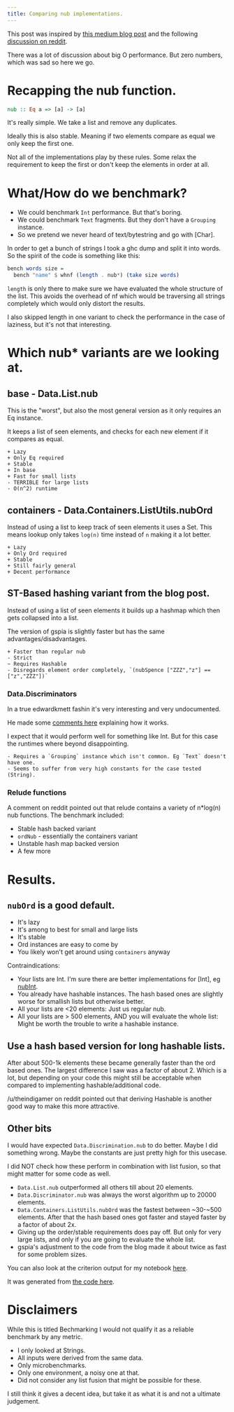 ```yaml
---
title: Comparing nub implementations.
---
```


This post was inspired by [this medium blog post](https://medium.com/permutive/having-your-cake-and-eating-it-9f462bf3f908) and the following [discussion on reddit](https://www.reddit.com/r/haskell/comments/alnkjh/having_your_cake_and_eating_it_pure_mutable_state/).

There was a lot of discussion about big O performance. But zero numbers, which was sad so here we go.

# Recapping the nub function.

```Haskell
nub :: Eq a => [a] -> [a]
```

It's really simple. We take a list and remove any duplicates.

Ideally this is also stable. Meaning if two elements compare as equal
we only keep the first one.

Not all of the implementations play by these rules. Some relax the
requirement to keep the first or don't keep the elements in order at all.

# What/How do we benchmark?

* We could benchmark `Int` performance. But that's boring.
* We could benchmark `Text` fragments. But they don't have a `Grouping` instance.
* So we pretend we never heard of text/bytestring and go with [Char].

In order to get a bunch of strings I took a ghc dump and split it into words.
So the spirit of the code is something like this:

```Haskell
bench words size =
  bench "name" $ whnf (length . nub*) (take size words)
```

`length` is only there to make sure we have evaluated the whole structure of the list.
This avoids the overhead of nf which would be traversing all strings completely which would only distort the results.

I also skipped length in one variant to check the performance in the case of laziness, but it's not that interesting.

# Which nub* variants are we looking at.

## base - Data.List.nub

This is the "worst", but also the most general version as it only requires an Eq instance.

It keeps a list of seen elements, and checks for each new element if it compares as equal.

```
+ Lazy
+ Only Eq required
+ Stable
+ In base
+ Fast for small lists
- TERRIBLE for large lists
- O(n^2) runtime
```

## containers - Data.Containers.ListUtils.nubOrd

Instead of using a list to keep track of seen elements it uses a Set.
This means lookup only takes `log(n)` time instead of `n` making it a lot better.

```
+ Lazy
+ Only Ord required
+ Stable
+ Still fairly general
+ Decent performance
```

## ST-Based hashing variant from the blog post.

Instead of using a list of seen elements it builds up a hashmap
which then gets collapsed into a list.

The version of gspia is slightly faster but has the same advantages/disadvantages.

```
+ Faster than regular nub
- Strict
~ Requires Hashable
- Disregards element order completely, `(nubSpence ["ZZZ","z"] == ["z","ZZZ"])`
```

### Data.Discriminators

In a true edwardkmett fashin it's very interesting and very undocumented.

He made some [comments here](https://www.reddit.com/r/haskell/comments/3brce1/why_does_sort_in_datadiscrimination_claim_to_be_on/) explaining
how it works.

I expect that it would perform well for something like Int.
But for this case the runtimes where beyond disappointing.

```
- Requires a `Grouping` instance which isn't common. Eg `Text` doesn't have one.
- Seems to suffer from very high constants for the case tested (String).
```

### Relude functions

A comment on reddit pointed out that relude contains a variety of n*log(n)
nub functions. The benchmark included:

* Stable hash backed variant
* `ordNub` - essentially the containers variant
* Unstable hash map backed version
* A few more

# Results.

## `nubOrd` is a good default.

* It's lazy
* It's among to best for small and large lists
* It's stable
* Ord instances are easy to come by
* You likely won't get around using `containers` anyway

Contraindications:
* Your lists are Int. I'm sure there are better implementations for \[Int\], eg [nubInt](https://hoogle.haskell.org/?hoogle=nubInt).
* You already have hashable instances. The hash based ones are slightly worse for smallish lists but otherwise better.
* All your lists are <20 elements: Just us regular nub.
* All your lists are > 500 elements, AND you will evaluate the whole list: Might be worth the trouble to write a hashable instance.

## Use a hash based version for long hashable lists.

After about 500-1k elements these became generally faster than the ord based ones.
The largest difference I saw was a factor of about 2. Which is a lot, but depending on your code
this might still be acceptable when compared to implementing hashable/additional code.

/u/theindigamer on reddit pointed out that deriving Hashable is another good way
to make this more attractive.

## Other bits

I would have expected `Data.Discrimination.nub` to do better. Maybe I did something wrong.
Maybe the constants are just pretty high for this usecase.

I did NOT check how these perform in combination with list fusion, so that might matter for some code as well.

* `Data.List.nub` outperformed all others till about 20 elements.
* `Data.Discriminator.nub` was always the worst algorithm up to 20000 elements.
* `Data.Containers.ListUtils.nubOrd` was the fastest between ~30-~500 elements. After that the hash based ones got faster and stayed faster by a factor of about 2x.
* Giving up the order/stable requirements does pay off. But only for very large lists, and only if you are going to evaluate the whole list.
* gspia's adjustment to the code from the blog made it about twice as fast for some problem sizes.

You can also look at the criterion output for my notebook [here](/resources/report_nubBench.html).

It was generated from [the code here](https://github.com/AndreasPK/nubBench).

# Disclaimers

While this is titled Bechmarking I would not qualify it as a reliable benchmark by any metric.

* I only looked at Strings.
* All inputs were derived from the same data.
* Only microbenchmarks.
* Only one environment, a noisy one at that.
* Did not consider any list fusion that might be possible for these.

I still think it gives a decent idea, but take it as what it is and not a ultimate judgement.

